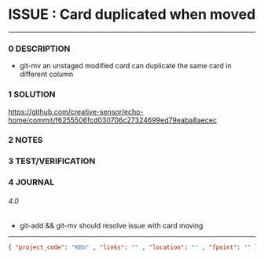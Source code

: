 # ISSUE : Card duplicated when moved
--------------------------------
### 0 DESCRIPTION

- git-mv an unstaged modified card can duplicate the same card in different column

### 1 SOLUTION

https://github.com/creative-sensor/echo-home/commit/f6255506fcd030706c27324699ed79eaba8aecec

### 2 NOTES


### 3 TEST/VERIFICATION


### 4 JOURNAL

###### 4.0
- git-add && git-mv should resolve issue with card moving

--------------------------------
```json
{ "project_code": "KBG" , "links": "" , "location": "" , "fpoint": "" }
```

